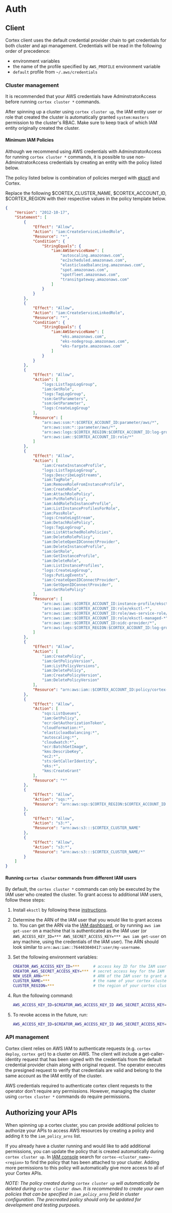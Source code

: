 # Auth

## Client

Cortex client uses the default credential provider chain to get credentials for both cluster and api management. Credentials will be read in the following order of precedence:

- environment variables
- the name of the profile specified by `AWS_PROFILE` environment variable
- `default` profile from `~/.aws/credentials`

### Cluster management

It is recommended that your AWS credentials have AdminstratorAccess before running `cortex cluster *` commands.

After spinning up a cluster using `cortex cluster up`, the IAM entity user or role that created the cluster is automatically granted `system:masters` permission to the cluster's RBAC. Make sure to keep track of which IAM entity originally created the cluster.

#### Minimum IAM Policies

Although we recommend using AWS credentials with AdminstratorAccess for running `cortex cluster *` commands, it is possible to use non-AdminstratorAccess credentials by creating an entity with the policy listed below.

The policy listed below is combination of policies merged with [eksctl](https://eksctl.io/usage/minimum-iam-policies/) and Cortex.

Replace the following $CORTEX_CLUSTER_NAME, $CORTEX_ACCOUNT_ID, $CORTEX_REGION with their respective values in the policy template below.

```json
{
    "Version": "2012-10-17",
    "Statement": [
        {
            "Effect": "Allow",
            "Action": "iam:CreateServiceLinkedRole",
            "Resource": "*",
            "Condition": {
                "StringEquals": {
                    "iam:AWSServiceName": [
                        "autoscaling.amazonaws.com",
                        "ec2scheduled.amazonaws.com",
                        "elasticloadbalancing.amazonaws.com",
                        "spot.amazonaws.com",
                        "spotfleet.amazonaws.com",
                        "transitgateway.amazonaws.com"
                    ]
                }
            }
        },
        {
            "Effect": "Allow",
            "Action": "iam:CreateServiceLinkedRole",
            "Resource": "*",
            "Condition": {
                "StringEquals": {
                    "iam:AWSServiceName": [
                        "eks.amazonaws.com",
                        "eks-nodegroup.amazonaws.com",
                        "eks-fargate.amazonaws.com"
                    ]
                }
            }
        },
        {
            "Effect": "Allow",
            "Action": [
                "logs:ListTagsLogGroup",
                "iam:GetRole",
                "logs:TagLogGroup",
                "ssm:GetParameters",
                "ssm:GetParameter",
                "logs:CreateLogGroup"
            ],
            "Resource": [
                "arn:aws:ssm:*:$CORTEX_ACCOUNT_ID:parameter/aws/*",
                "arn:aws:ssm:*::parameter/aws/*",
                "arn:aws:logs:$CORTEX_REGION:$CORTEX_ACCOUNT_ID:log-group:$CORTEX_CLUSTER_NAME",
                "arn:aws:iam::$CORTEX_ACCOUNT_ID:role/*"
            ]
        },
        {
            "Effect": "Allow",
            "Action": [
                "iam:CreateInstanceProfile",
                "logs:ListTagsLogGroup",
                "logs:DescribeLogStreams",
                "iam:TagRole",
                "iam:RemoveRoleFromInstanceProfile",
                "iam:CreateRole",
                "iam:AttachRolePolicy",
                "iam:PutRolePolicy",
                "iam:AddRoleToInstanceProfile",
                "iam:ListInstanceProfilesForRole",
                "iam:PassRole",
                "logs:CreateLogStream",
                "iam:DetachRolePolicy",
                "logs:TagLogGroup",
                "iam:ListAttachedRolePolicies",
                "iam:DeleteRolePolicy",
                "iam:DeleteOpenIDConnectProvider",
                "iam:DeleteInstanceProfile",
                "iam:GetRole",
                "iam:GetInstanceProfile",
                "iam:DeleteRole",
                "iam:ListInstanceProfiles",
                "logs:CreateLogGroup",
                "logs:PutLogEvents",
                "iam:CreateOpenIDConnectProvider",
                "iam:GetOpenIDConnectProvider",
                "iam:GetRolePolicy"
            ],
            "Resource": [
                "arn:aws:iam::$CORTEX_ACCOUNT_ID:instance-profile/eksctl-*",
                "arn:aws:iam::$CORTEX_ACCOUNT_ID:role/eksctl-*",
                "arn:aws:iam::$CORTEX_ACCOUNT_ID:role/aws-service-role/eks-nodegroup.amazonaws.com/AWSServiceRoleForAmazonEKSNodegroup",
                "arn:aws:iam::$CORTEX_ACCOUNT_ID:role/eksctl-managed-*",
                "arn:aws:iam::$CORTEX_ACCOUNT_ID:oidc-provider/*",
                "arn:aws:logs:$CORTEX_REGION:$CORTEX_ACCOUNT_ID:log-group:$CORTEX_CLUSTER_NAME:*"
            ]
        },
        {
            "Effect": "Allow",
            "Action": [
                "iam:CreatePolicy",
                "iam:GetPolicyVersion",
                "iam:ListPolicyVersions",
                "iam:DeletePolicy",
                "iam:CreatePolicyVersion",
                "iam:DeletePolicyVersion"
            ],
            "Resource": "arn:aws:iam::$CORTEX_ACCOUNT_ID:policy/cortex-*"
        },
        {
            "Effect": "Allow",
            "Action": [
                "sqs:ListQueues",
                "iam:GetPolicy",
                "ecr:GetAuthorizationToken",
                "cloudformation:*",
                "elasticloadbalancing:*",
                "autoscaling:*",
                "cloudwatch:*",
                "ecr:BatchGetImage",
                "kms:DescribeKey",
                "ec2:*",
                "sts:GetCallerIdentity",
                "eks:*",
                "kms:CreateGrant"
            ],
            "Resource": "*"
        },
        {
            "Effect": "Allow",
            "Action": "sqs:*",
            "Resource": "arn:aws:sqs:$CORTEX_REGION:$CORTEX_ACCOUNT_ID:cx-*"
        },
        {
            "Effect": "Allow",
            "Action": "s3:*",
            "Resource": "arn:aws:s3:::$CORTEX_CLUSTER_NAME"
        },
        {
            "Effect": "Allow",
            "Action": "s3:*",
            "Resource": "arn:aws:s3:::$CORTEX_CLUSTER_NAME/*"
        }
    ]
}
```

#### Running `cortex cluster` commands from different IAM users

By default, the `cortex cluster *` commands can only be executed by the IAM user who created the cluster. To grant access to additional IAM users, follow these steps:

1. Install `eksctl` by following these [instructions](https://eksctl.io/introduction/#installation).

1. Determine the ARN of the IAM user that you would like to grant access to. You can get the ARN via the [IAM dashboard](https://console.aws.amazon.com/iam/home#/users), or by running `aws iam get-user` on a machine that is authenticated as the IAM user (or `AWS_ACCESS_KEY_ID=*** AWS_SECRET_ACCESS_KEY=*** aws iam get-user` on any machine, using the credentials of the IAM user). The ARN should look similar to `arn:aws:iam::764403040417:user/my-username`.

1. Set the following environment variables:

    ```bash
    CREATOR_AWS_ACCESS_KEY_ID=***      # access key ID for the IAM user that created the cluster
    CREATOR_AWS_SECRET_ACCESS_KEY=***  # secret access key for the IAM user that created the cluster
    NEW_USER_ARN=***                   # ARN of the IAM user to grant access to
    CLUSTER_NAME=***                   # the name of your cortex cluster (will be "cortex" unless you specified a different name in your cluster configuration file)
    CLUSTER_REGION=***                 # the region of your cortex cluster
    ```

1. Run the following command:

    ```bash
    AWS_ACCESS_KEY_ID=$CREATOR_AWS_ACCESS_KEY_ID AWS_SECRET_ACCESS_KEY=$CREATOR_AWS_SECRET_ACCESS_KEY eksctl create iamidentitymapping --region $CLUSTER_REGION --cluster $CLUSTER_NAME --arn $NEW_USER_ARN --group system:masters --username $NEW_USER_ARN
    ```

1. To revoke access in the future, run:

    ```bash
    AWS_ACCESS_KEY_ID=$CREATOR_AWS_ACCESS_KEY_ID AWS_SECRET_ACCESS_KEY=$CREATOR_AWS_SECRET_ACCESS_KEY eksctl delete iamidentitymapping --region $CLUSTER_REGION --cluster $CLUSTER_NAME --arn $NEW_USER_ARN --all
    ```

### API management

Cortex client relies on AWS IAM to authenticate requests (e.g. `cortex deploy`, `cortex get`) to a cluster on AWS. The client will include a get-caller-identity request that has been signed with the credentials from the default credential provider chain along with original request. The operator executes the presigned request to verify that credentials are valid and belong to the same account as the IAM entity of the cluster.

AWS credentials required to authenticate cortex client requests to the operator don't require any permissions. However, managing the cluster using `cortex cluster *` commands do require permissions.

## Authorizing your APIs

When spinning up a cortex cluster, you can provide additional policies to authorize your APIs to access AWS resources by creating a policy and adding it to the `iam_policy_arns` list.

If you already have a cluster running and would like to add additional permissions, you can update the policy that is created automatically during `cortex cluster up`. In [IAM console](https://console.aws.amazon.com/iam/home?policies#/policies) search for `cortex-<cluster_name>-<region>` to find the policy that has been attached to your cluster. Adding more permissions to this policy will automatically give more access to all of your Cortex APIs.

_NOTE: The policy created during `cortex cluster up` will automatically be deleted during `cortex cluster down`. It is recommended to create your own policies that can be specified in `iam_policy_arns` field in cluster configuration. The precreated policy should only be updated for development and testing purposes._
